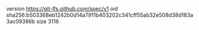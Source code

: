 version https://git-lfs.github.com/spec/v1
oid sha256:b503368eb1242b0d14a7911b403202c341cff55ab32e508d38d183a3ac09386b
size 3116
